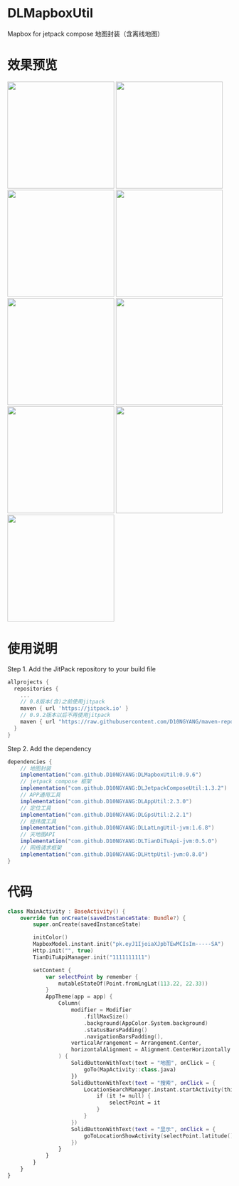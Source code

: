 # DLMapboxUtil
Mapbox for jetpack compose 地图封装（含离线地图）

# 效果预览
<img src="https://github.com/D10NGYANG/DLMapboxUtil/blob/master/image/map.png" width="240"/> <img src="https://github.com/D10NGYANG/DLMapboxUtil/blob/master/image/map_type.png" width="240"/> <img src="https://github.com/D10NGYANG/DLMapboxUtil/blob/master/image/map_offline.png" width="240"/> <img src="https://github.com/D10NGYANG/DLMapboxUtil/blob/master/image/map_offline_add.png" width="240"/> <img src="https://github.com/D10NGYANG/DLMapboxUtil/blob/master/image/map_offline_add_config.png" width="240"/> <img src="https://github.com/D10NGYANG/DLMapboxUtil/blob/master/image/search.png" width="240"/> <img src="https://github.com/D10NGYANG/DLMapboxUtil/blob/master/image/search_sure.png" width="240"/> <img src="https://github.com/D10NGYANG/DLMapboxUtil/blob/master/image/show.png" width="240"/> <img src="https://github.com/D10NGYANG/DLMapboxUtil/blob/master/image/show_other.png" width="240"/>

# 使用说明
Step 1. Add the JitPack repository to your build file
```build.gradle
allprojects {
  repositories {
    ...
    // 0.8版本(含)之前使用jitpack
    maven { url 'https://jitpack.io' }
    // 0.9.2版本以后不再使用jitpack
    maven { url "https://raw.githubusercontent.com/D10NGYANG/maven-repo/main/repository" }
  }
}
```
Step 2. Add the dependency
```build.gradle
dependencies {
    // 地图封装
    implementation("com.github.D10NGYANG:DLMapboxUtil:0.9.6")
    // jetpack compose 框架
    implementation("com.github.D10NGYANG:DLJetpackComposeUtil:1.3.2")
    // APP通用工具
    implementation("com.github.D10NGYANG:DLAppUtil:2.3.0")
    // 定位工具
    implementation("com.github.D10NGYANG:DLGpsUtil:2.2.1")
    // 经纬度工具
    implementation("com.github.D10NGYANG:DLLatLngUtil-jvm:1.6.8")
    // 天地图API
    implementation("com.github.D10NGYANG:DLTianDiTuApi-jvm:0.5.0")
    // 网络请求框架
    implementation("com.github.D10NGYANG:DLHttpUtil-jvm:0.8.0")
}
```

# 代码
```kotlin
class MainActivity : BaseActivity() {
    override fun onCreate(savedInstanceState: Bundle?) {
        super.onCreate(savedInstanceState)

        initColor()
        MapboxModel.instant.init("pk.eyJ1IjoiaXJpbTEwMCIsIm-----SA")
        Http.init("", true)
        TianDiTuApiManager.init("1111111111")

        setContent {
            var selectPoint by remember {
                mutableStateOf(Point.fromLngLat(113.22, 22.33))
            }
            AppTheme(app = app) {
                Column(
                    modifier = Modifier
                        .fillMaxSize()
                        .background(AppColor.System.background)
                        .statusBarsPadding()
                        .navigationBarsPadding(),
                    verticalArrangement = Arrangement.Center,
                    horizontalAlignment = Alignment.CenterHorizontally
                ) {
                    SolidButtonWithText(text = "地图", onClick = {
                        goTo(MapActivity::class.java)
                    })
                    SolidButtonWithText(text = "搜索", onClick = {
                        LocationSearchManager.instant.startActivity(this@MainActivity) {
                            if (it != null) {
                                selectPoint = it
                            }
                        }
                    })
                    SolidButtonWithText(text = "显示", onClick = {
                        goToLocationShowActivity(selectPoint.latitude(), selectPoint.longitude())
                    })
                }
            }
        }
    }
}
```
